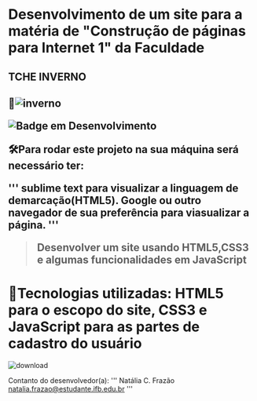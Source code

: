 <h1>Desenvolvimento de um site para a matéria de "Construção de páginas para Internet 1" da Faculdade </h1>
<h2>TCHE INVERNO<h2>
 
 
📁![inverno](https://user-images.githubusercontent.com/110553454/201743902-0dd427d5-4631-4f3d-9ee9-48152df8e67c.png)
 


![Badge em Desenvolvimento](http://img.shields.io/static/v1?label=STATUS&message=EM%20DESENVOLVIMENTO&color=GREEN&style=for-the-badge)

🛠️Para rodar este projeto na sua máquina será necessário ter:

 '''
 sublime text para visualizar a linguagem de demarcação(HTML5). Google ou outro navegador de sua preferência para viasualizar a página.
  '''

>Desenvolver um site usando HTML5,CSS3 e algumas funcionalidades em JavaScript

# :hammer:Tecnologias utilizadas: HTML5 para o escopo do site, CSS3 e JavaScript para as partes de cadastro do usuário




![download](https://user-images.githubusercontent.com/110553454/201741955-ae6d1ac3-5f57-47bb-9223-d88a715cf4ca.jpeg)


Contanto do desenvolvedor(a):
'''
Natália C. Frazão
natalia.frazao@estudante.ifb.edu.br
'''




